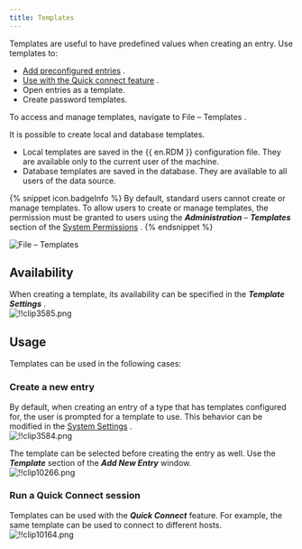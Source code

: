 ```yaml
---
title: Templates
---
```

Templates are useful to have predefined values when creating an entry. Use templates to:  

* [Add preconfigured entries](#create-a-new-entry) . 
* [Use with the Quick connect feature](#run-a-quick-connect-session) . 
* Open entries as a template. 
* Create password templates. 

To access and manage templates, navigate to File – Templates .  

It is possible to create local and database templates.  

* Local templates are saved in the {{ en.RDM }} configuration file. They are available only to the current user of the machine. 
* Database templates are saved in the database. They are available to all users of the data source. 

{% snippet icon.badgeInfo %} 
By default, standard users cannot create or manage templates. To allow users to create or manage templates, the permission must be granted to users using the ***Administration*** – ***Templates*** section of the [System Permissions](Commands_DataSourcePermissions) . 
{% endsnippet %}
 
![File – Templates](/img/en/rdm/windows/clip10235.png) 

## Availability 

When creating a template, its availability can be specified in the ***Template Settings*** .  
![!!clip3585.png](/img/en/rdm/windows/clip3585.png) 

## Usage 

Templates can be used in the following cases: 

### Create a new entry 

By default, when creating an entry of a type that has templates configured for, the user is prompted for a template to use. This behavior can be modified in the [System Settings](/rdm/windows/commands/administration/settings/system-settings/general/) .  
![!!clip3584.png](/img/en/rdm/windows/clip3584.png) 

The template can be selected before creating the entry as well. Use the ***Template*** section of the ***Add New Entry*** window.  
![!!clip10266.png](/img/en/rdm/windows/clip10266.png) 

### Run a Quick Connect session 

Templates can be used with the ***Quick Connect*** feature. For example, the same template can be used to connect to different hosts.  
![!!clip10164.png](/img/en/rdm/windows/clip10164.png) 


